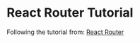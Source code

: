 # React Router Tutorial

Following the tutorial from:
[React Router](https://reactrouter.com/en/main)
